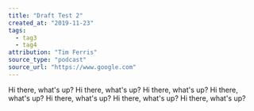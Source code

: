 ```yaml
---
title: "Draft Test 2"
created_at: "2019-11-23"
tags:
  - tag3
  - tag4
attribution: "Tim Ferris"
source_type: "podcast"
source_url: "https://www.google.com"
---
```


Hi there, what's up? Hi there, what's up? Hi there, what's up? Hi there, what's up? Hi there, what's up? Hi there, what's up? Hi there, what's up?
